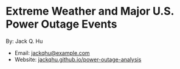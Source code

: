 # Extreme Weather and Major U.S. Power Outage Events

By: Jack Q. Hu
- Email: jackqhu@example.com
- Website: [jackqhu.github.io/power-outage-analysis](https://jackqhu.github.io/power-outage-analysis)
